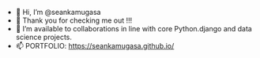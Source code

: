 - 👋 Hi, I’m @seankamugasa
- 👀 Thank you for checking me out !!!
- 💞️ I’m available to collaborations in line with core Python.django and data science projects.
- 📫 PORTFOLIO: https://seankamugasa.github.io/
